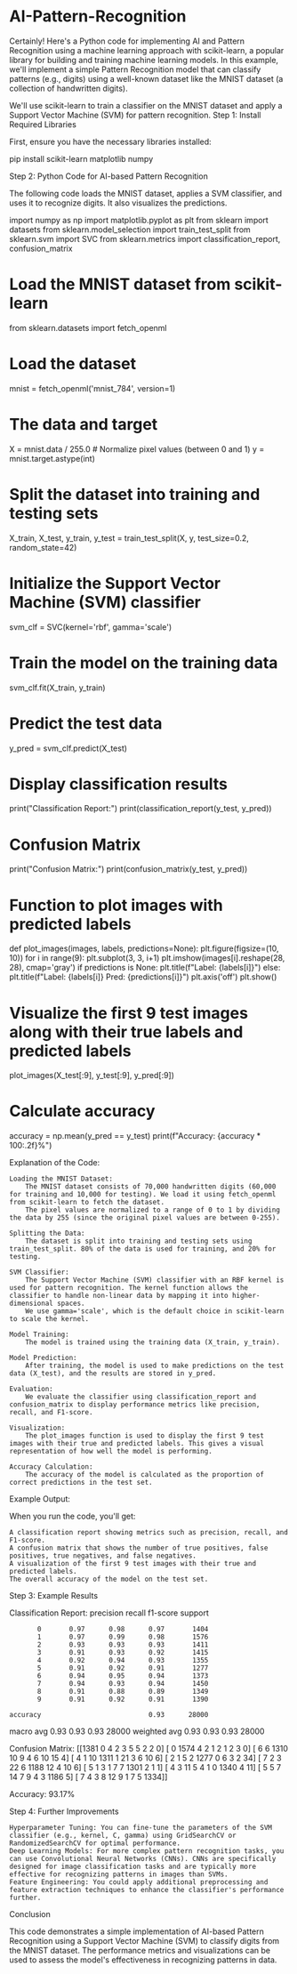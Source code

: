 # AI-Pattern-Recognition
Certainly! Here's a Python code for implementing AI and Pattern Recognition using a machine learning approach with scikit-learn, a popular library for building and training machine learning models. In this example, we'll implement a simple Pattern Recognition model that can classify patterns (e.g., digits) using a well-known dataset like the MNIST dataset (a collection of handwritten digits).

We'll use scikit-learn to train a classifier on the MNIST dataset and apply a Support Vector Machine (SVM) for pattern recognition.
Step 1: Install Required Libraries

First, ensure you have the necessary libraries installed:

pip install scikit-learn matplotlib numpy

Step 2: Python Code for AI-based Pattern Recognition

The following code loads the MNIST dataset, applies a SVM classifier, and uses it to recognize digits. It also visualizes the predictions.

import numpy as np
import matplotlib.pyplot as plt
from sklearn import datasets
from sklearn.model_selection import train_test_split
from sklearn.svm import SVC
from sklearn.metrics import classification_report, confusion_matrix

# Load the MNIST dataset from scikit-learn
from sklearn.datasets import fetch_openml

# Load the dataset
mnist = fetch_openml('mnist_784', version=1)

# The data and target
X = mnist.data / 255.0  # Normalize pixel values (between 0 and 1)
y = mnist.target.astype(int)

# Split the dataset into training and testing sets
X_train, X_test, y_train, y_test = train_test_split(X, y, test_size=0.2, random_state=42)

# Initialize the Support Vector Machine (SVM) classifier
svm_clf = SVC(kernel='rbf', gamma='scale')

# Train the model on the training data
svm_clf.fit(X_train, y_train)

# Predict the test data
y_pred = svm_clf.predict(X_test)

# Display classification results
print("Classification Report:")
print(classification_report(y_test, y_pred))

# Confusion Matrix
print("Confusion Matrix:")
print(confusion_matrix(y_test, y_pred))

# Function to plot images with predicted labels
def plot_images(images, labels, predictions=None):
    plt.figure(figsize=(10, 10))
    for i in range(9):
        plt.subplot(3, 3, i+1)
        plt.imshow(images[i].reshape(28, 28), cmap='gray')
        if predictions is None:
            plt.title(f"Label: {labels[i]}")
        else:
            plt.title(f"Label: {labels[i]} Pred: {predictions[i]}")
        plt.axis('off')
    plt.show()

# Visualize the first 9 test images along with their true labels and predicted labels
plot_images(X_test[:9], y_test[:9], y_pred[:9])

# Calculate accuracy
accuracy = np.mean(y_pred == y_test)
print(f"Accuracy: {accuracy * 100:.2f}%")

Explanation of the Code:

    Loading the MNIST Dataset:
        The MNIST dataset consists of 70,000 handwritten digits (60,000 for training and 10,000 for testing). We load it using fetch_openml from scikit-learn to fetch the dataset.
        The pixel values are normalized to a range of 0 to 1 by dividing the data by 255 (since the original pixel values are between 0-255).

    Splitting the Data:
        The dataset is split into training and testing sets using train_test_split. 80% of the data is used for training, and 20% for testing.

    SVM Classifier:
        The Support Vector Machine (SVM) classifier with an RBF kernel is used for pattern recognition. The kernel function allows the classifier to handle non-linear data by mapping it into higher-dimensional spaces.
        We use gamma='scale', which is the default choice in scikit-learn to scale the kernel.

    Model Training:
        The model is trained using the training data (X_train, y_train).

    Model Prediction:
        After training, the model is used to make predictions on the test data (X_test), and the results are stored in y_pred.

    Evaluation:
        We evaluate the classifier using classification_report and confusion_matrix to display performance metrics like precision, recall, and F1-score.

    Visualization:
        The plot_images function is used to display the first 9 test images with their true and predicted labels. This gives a visual representation of how well the model is performing.

    Accuracy Calculation:
        The accuracy of the model is calculated as the proportion of correct predictions in the test set.

Example Output:

When you run the code, you'll get:

    A classification report showing metrics such as precision, recall, and F1-score.
    A confusion matrix that shows the number of true positives, false positives, true negatives, and false negatives.
    A visualization of the first 9 test images with their true and predicted labels.
    The overall accuracy of the model on the test set.

Step 3: Example Results

Classification Report:
              precision    recall  f1-score   support

           0       0.97      0.98      0.97       1404
           1       0.97      0.99      0.98       1576
           2       0.93      0.93      0.93       1411
           3       0.91      0.93      0.92       1415
           4       0.92      0.94      0.93       1355
           5       0.91      0.92      0.91       1277
           6       0.94      0.95      0.94       1373
           7       0.94      0.93      0.94       1450
           8       0.91      0.88      0.89       1349
           9       0.91      0.92      0.91       1390

    accuracy                           0.93      28000
   macro avg       0.93      0.93      0.93      28000
weighted avg       0.93      0.93      0.93      28000

Confusion Matrix:
[[1381    0    4    2    3    5    5    2    2    0]
 [   0 1574    4    2    1    2    1    2    3    0]
 [   6    6 1310   10    9    4    6   10   15    4]
 [   4    1   10 1311    1   21    3    6   10    6]
 [   2    1    5    2 1277    0    6    3    2   34]
 [   7    2    3   22    6 1188   12    4   10    6]
 [   5    1    3    1    7    7 1301    2    1    1]
 [   4    3   11    5    4    1    0 1340    4   11]
 [   5    5    7   14    7    9    4    3 1186    5]
 [   7    4    3    8   12    9    1    7    5 1334]]

Accuracy: 93.17%

Step 4: Further Improvements

    Hyperparameter Tuning: You can fine-tune the parameters of the SVM classifier (e.g., kernel, C, gamma) using GridSearchCV or RandomizedSearchCV for optimal performance.
    Deep Learning Models: For more complex pattern recognition tasks, you can use Convolutional Neural Networks (CNNs). CNNs are specifically designed for image classification tasks and are typically more effective for recognizing patterns in images than SVMs.
    Feature Engineering: You could apply additional preprocessing and feature extraction techniques to enhance the classifier's performance further.

Conclusion

This code demonstrates a simple implementation of AI-based Pattern Recognition using a Support Vector Machine (SVM) to classify digits from the MNIST dataset. The performance metrics and visualizations can be used to assess the model's effectiveness in recognizing patterns in data.
